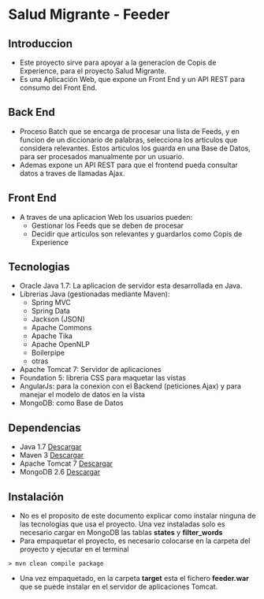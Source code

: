 # Salud Migrante - Feeder

## Introduccion

- Este proyecto sirve para apoyar a la generacion de Copis de Experience, para el proyecto Salud Migrante.
- Es una Aplicación Web, que expone un Front End y un API REST para consumo del Front End.

## Back End

- Proceso Batch que se encarga de procesar una lista de Feeds, y en funcion de un diccionario de palabras, selecciona los articulos que considera relevantes. Estos articulos los guarda en una Base de Datos, para ser procesados manualmente por un usuario.
- Ademas expone un API REST para que el frontend pueda consultar datos a traves de llamadas Ajax.

## Front End

- A traves de una aplicacion Web los usuarios pueden:
	* Gestionar los Feeds que se deben de procesar
	* Decidir que articulos son relevantes y guardarlos como Copis de Experience

## Tecnologias

- Oracle Java 1.7: La aplicacion de servidor esta desarrollada en Java. 
- Librerias Java (gestionadas mediante Maven): 
	* Spring MVC
	* Spring Data
	* Jackson (JSON)
	* Apache Commons
	* Apache Tika
	* Apache OpenNLP
	* Boilerpipe
	* otras
- Apache Tomcat 7: Servidor de aplicaciones
- Foundation 5: libreria CSS para maquetar las vistas
- AngularJs: para la conexion con el Backend (peticiones Ajax) y para manejar el modelo de datos en la vista
- MongoDB: como Base de Datos

## Dependencias

- Java 1.7 [Descargar](http://www.oracle.com/technetwork/es/java/javase/downloads/jdk7-downloads-1880260.html) 
- Maven 3  [Descargar](http://maven.apache.org/download.cgi)
- Apache Tomcat 7 [Descargar](http://tomcat.apache.org/download-70.cgi)
- MongoDB 2.6 [Descargar](http://www.mongodb.org/downloads#previous)

## Instalación

- No es el proposito de este documento explicar como instalar ninguna de las tecnologías que usa el proyecto. Una vez instaladas solo es necesario cargar en MongoDB las tablas **states** y **filter_words**
- Para empaquetar el proyecto, es necesario colocarse en la carpeta del proyecto y ejecutar en el terminal

```
> mvn clean compile package
```
- Una vez empaquetado, en la carpeta **target** esta el fichero **feeder.war** que se puede instalar en el servidor de aplicaciones Tomcat.





